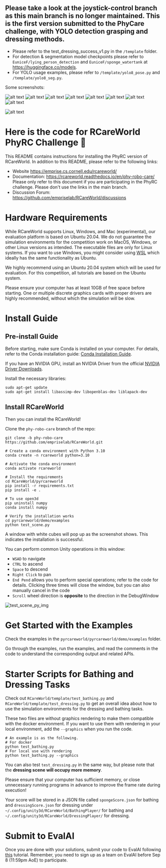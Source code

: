 ## Please take a look at the joystick-control branch as this main branch is no longer maintained. This is the first version submitted to the PhyCare challenge, with YOLO detection grasping and dressing methods.
- Please refer to the test_dressing_success_v1.py in the `/template` folder.
- For detection & segmentation model checkpoints please refer to `EuniceF/lying_person_detection` and `EuniceF/sponge_watertank` at https://huggingface.co/models.
- For YOLO usage examples, please refer to `/template/yolo8_pose.py` and `/template/yolo8_seg.py`.

Some screenshots:

![alt text](template/rgb_hand3_pose.jpg)
![alt text](template/demo1.png)
![alt text](template/demo2.png)
![alt text](template/demo3.png)
![alt text](yolo_results/sponge_tank_yolo_result.jpg)
![alt text](yolo_results/human001.jpg)
![alt text](yolo_results/human_yolo_result01.jpg)
![alt text](yolo_results/human_yolo_result02.jpg)



![alt text](rcareworld.png)
# Here is the code for RCareWorld PhyRC Challenge 🦾
This README contains instructions for installing the PhyRC version of RCareWorld. In addition to this README, please refer to the following links:

- Website https://emprise.cs.cornell.edu/rcareworld/
- Documentation: https://rcareworld.readthedocs.io/en/phy-robo-care/ Please only refer to this document if you are participating in the PhyRC challenge. Please don't use the links in the main branch. 
- Discussion Forum: https://github.com/empriselab/RCareWorld/discussions


# Hardware Requirements
While RCareWorld supports Linux, Windows, and Mac (experimental), our evaluation platform is based on Ubuntu 20.04. We do not guarantee the simulation environments for the competition work on MacOS, Windows, or other Linux versions as intended. The executable files are only for Linux systems. If you want to use Windows, you might consider using [WSL](https://learn.microsoft.com/en-us/windows/wsl/install) which ideally has the same functionality as Ubuntu.

We highly recommend using an Ubuntu 20.04 system which will be used for evaluation. For this competition, all tutorials are based on the Ubuntu system.

Please ensure your computer has at least 10GB of free space before starting. One or multiple discrete graphics cards with proper drivers are highly recommended, without which the simulation will be slow.

# Install Guide
## Pre-install Guide
Before starting, make sure Conda is installed on your computer.
For details, refer to the Conda installation guide: [Conda Installation Guide](https://docs.conda.io/projects/conda/en/latest/user-guide/install/index.html).

If you have an NVIDIA GPU, install an NVIDIA Driver from the official [NVIDIA Driver Downloads](https://www.nvidia.com/Download/index.aspx).

Install the necessary libraries:
```
sudo apt-get update
sudo apt-get install libassimp-dev libopenblas-dev liblapack-dev
```

## Install RCareWorld
Then you can install the RCareWorld!

<!-- - Clone the repo: `git clone https://github.com/empriselab/RCareWorld.git`
- Switch to the `phy-robo-care` branch: `cd RCareWorld` and then `git checkout phy-robo-care ` -->
Clone the `phy-robo-care` branch of the repo: 

`git clone -b phy-robo-care https://github.com/empriselab/RCareWorld.git`

<!-- - Create a conda environment with Python 3.10: `conda create -n rcareworld python=3.10`
- Activate the conda environment: `conda activate rcareworld`
- Install the requirements: `cd pyrcareworld` and then `pip install -r requirements.txt`
- Install pyrcareworld: `pip install -e .`
- Verify the installation works: `cd pyrcareworld/demo/examples` and run `python test_scene.py`. You should expect to see the RCareWorld Unity executable window pop up with a white cube. -->

```
# Create a conda environment with Python 3.10
conda create -n rcareworld python=3.10

# Activate the conda environment 
conda activate rcareworld

# Install the requirements
cd RCareWorld/pyrcareworld
pip install -r requirements.txt
pip install -e .

# To use open3d
pip uninstall numpy
conda install numpy

# Verify the installation works
cd pyrcareworld/demo/examples
python test_scene.py

```
A window with white cubes will pop up as the screenshot shows. This indicates the installation is successful.

You can perform common Unity operations in this window:
- `WSAD` to navigate
- `CTRL` to ascend 
- `Space` to descend 
- `Right Click` to pan
- `End Pend` allows you to perform special operations; refer to the code for details. Clicking three times will close the window, but you can also manually cancel in the code
- `Scroll` wheel direction is **opposite** to the direction in the DebugWindow


![test_scene_py_img](./test_scene.png)

 
# Get Started with the Examples
Check the examples in the `pyrcareworld/pyrcareworld/demo/examples` folder. 

Go through the examples, run the examples, and read the comments in the code to understand the corresponding output and related APIs. 

# Starter Scripts for Bathing and Dressing Tasks
Check out `RCareWorld/template/test_bathing.py` and `RCareWorld/template/test_dressing.py` to get an overall idea about how to use the simulation environments for the dressing and bathing tasks. 

These two files are without graphics rendering to make them compatible with the docker environment. If you want to use them with rendering in your local environment, add the `--graphics` when you run the code.
```
# An example is as the following.
# For docker
python test_bathing.py
# For local use with rendering
python test_bathing.py --graphics
```
You can also test `test_dressing.py` in the same way, but please note that the **dressing scene will occupy more memory**. 

Please ensure that your computer has sufficient memory, or close unnecessary running programs in advance to improve the frame rate during execution!



Your score will be stored in a JSON file called `spongeScore.json` for bathing and `dressingScore.json` for dressing under `~/.config/unity3d/RCareWorld/BathingPlayer/` for bathing and `~/.config/unity3d/RCareWorld/DressingPlayer/` for dressing.

# Submit to EvalAI
Once you are done with your solutions, submit your code to EvalAI following [this](https://rcareworld.readthedocs.io/en/phy-robo-care/submission.html) tutorial. Remember, you need to sign up as a team on EvalAI before Sep 8 (11:59pm AoE) to participate.
